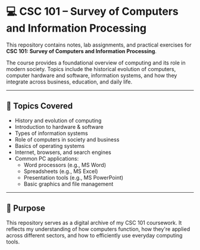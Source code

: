 # 💻 CSC 101 – Survey of Computers and Information Processing

This repository contains notes, lab assignments, and practical exercises for **CSC 101: Survey of Computers and Information Processing**.

The course provides a foundational overview of computing and its role in modern society. Topics include the historical evolution of computers, computer hardware and software, information systems, and how they integrate across business, education, and daily life.

---

## 🧠 Topics Covered

- History and evolution of computing
- Introduction to hardware & software
- Types of information systems
- Role of computers in society and business
- Basics of operating systems
- Internet, browsers, and search engines
- Common PC applications:
  - Word processors (e.g., MS Word)
  - Spreadsheets (e.g., MS Excel)
  - Presentation tools (e.g., MS PowerPoint)
  - Basic graphics and file management

---

## 🎯 Purpose

This repository serves as a digital archive of my CSC 101 coursework. It reflects my understanding of how computers function, how they're applied across different sectors, and how to efficiently use everyday computing tools.
